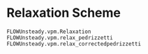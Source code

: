 # Relaxation Scheme
```@docs
FLOWUnsteady.vpm.Relaxation
FLOWUnsteady.vpm.relax_pedrizzetti
FLOWUnsteady.vpm.relax_correctedpedrizzetti
```
